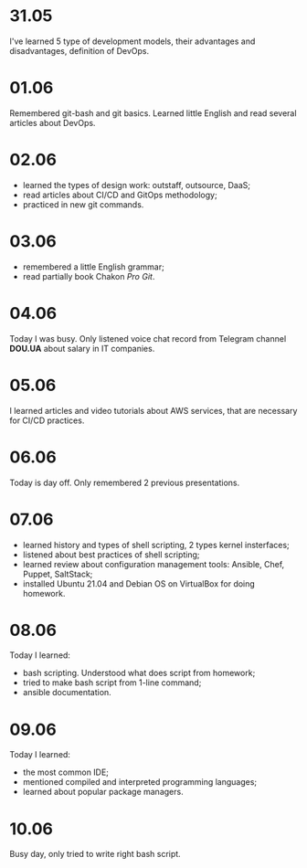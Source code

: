 # 31.05

I've learned 5 type of development models, their advantages and disadvantages, definition of DevOps.

# 01.06

Remembered git-bash and git basics. Learned little English and read several articles about DevOps.

# 02.06

+ learned the types of design work: outstaff, outsource, DaaS;
+ read articles about CI/CD and GitOps methodology;
+ practiced in new git commands.

# 03.06

+ remembered a little English grammar;
+ read partially book Chakon *Pro Git*.

# 04.06

Today I was busy. Only listened voice chat record from Telegram channel **DOU.UA** about salary in IT companies.

# 05.06

I learned articles and video tutorials about AWS services, that are necessary for CI/CD practices.

# 06.06

Today is day off. Only remembered 2 previous presentations.

# 07.06

+ learned history and types of shell scripting, 2 types kernel insterfaces;
+ listened about best practices of shell scripting;
+ learned review about configuration management tools: Ansible, Chef, Puppet, SaltStack;
+ installed Ubuntu 21.04 and Debian OS on VirtualBox for doing homework. 

# 08.06

Today I learned:
+ bash scripting. Understood what does script from homework;
+ tried to make bash script from 1-line command;
+ ansible documentation.

# 09.06

Today I learned:
+ the most common IDE;
+ mentioned compiled and interpreted programming languages;
+ learned about popular package managers.

# 10.06

Busy day, only tried to write right bash script.

